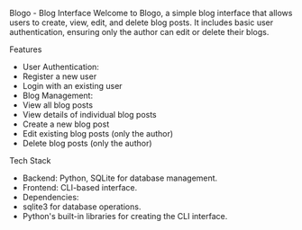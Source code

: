 Blogo - Blog Interface
Welcome to Blogo, a simple blog interface that allows users to create, view, edit, and delete blog posts. It includes basic user authentication, ensuring only the author can edit or delete their blogs.

Features
 - User Authentication:
 - Register a new user
 - Login with an existing user
 - Blog Management:
 - View all blog posts
 - View details of individual blog posts
 - Create a new blog post
 - Edit existing blog posts (only the author)
 - Delete blog posts (only the author)


Tech Stack
 - Backend: Python, SQLite for database management.
 - Frontend: CLI-based interface.
 - Dependencies:
 - sqlite3 for database operations.
 - Python's built-in libraries for creating the CLI interface.
